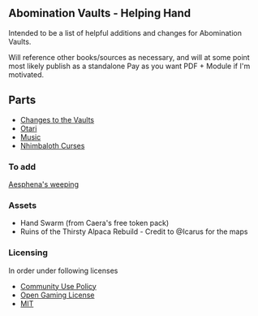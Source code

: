 ## Abomination Vaults - Helping Hand
Intended to be a list of helpful additions and changes for Abomination Vaults.

Will reference other books/sources as necessary, and will at some point most likely publish as a standalone Pay as you want PDF + Module if I'm motivated.

## Parts
- [Changes to the Vaults](/VAULTS.MD)
- [Otari](/OTARI.MD)
- [Music](/MUSIC.MD)
- [Nhimbaloth Curses](/NHIM_CURSE.MD)


### To add
[Aesphena's weeping](https://discord.com/channels/880968862240239708/891395262810034176/1306506242553810944)

### Assets
- Hand Swarm (from Caera's free token pack)
- Ruins of the Thirsty Alpaca Rebuild - Credit to @Icarus for the maps

###  Licensing
In order under following licenses
- [Community Use Policy](/license/CUP.MD)
- [Open Gaming License](/license/OGL.MD)
- [MIT](/license/MIT.MD)
